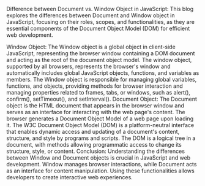 Difference between Document vs. Window Object in JavaScript:
        This blog explores the differences between Document and Window object in JavaScript, focusing on their roles, scopes,
 and functionalities, as they are essential components of the Document Object Model (DOM) for efficient web development.

Window Object:
    The Window object is a global object in client-side JavaScript, representing the browser window containing a DOM document and acting as the root of the document object model.
    The window object, supported by all browsers, represents the browser's window and automatically includes global JavaScript objects, functions, and variables as members.
    The Window object is responsible for managing global variables, functions, and objects, providing methods for browser interaction and managing properties related to frames, tabs, or windows, such as alert(), confirm(), setTimeout(), and setInterval().
Document Object:
    The Document object is the HTML document that appears in the browser window and serves as an interface for interacting with the web page's content. The browser generates a Document Object Model of a web page upon loading it.
    The W3C Document Object Model (DOM) is a platform-neutral interface that enables dynamic access and updating of a document's content, structure, and style by programs and scripts.
    The DOM is a logical tree in a document, with methods allowing programmatic access to change its structure, style, or content.
Conclusion:
Understanding the differences between Window and Document objects is crucial in JavaScript and web development. Window manages browser interactions, while Document acts as an interface for content manipulation. Using these functionalities allows developers to create interactive web experiences.